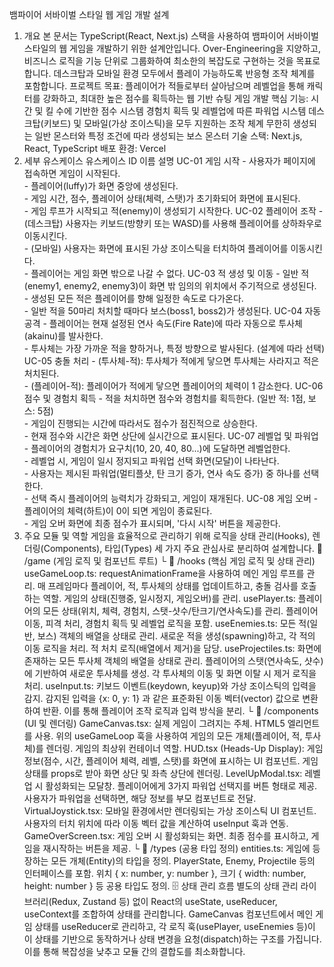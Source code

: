 뱀파이어 서바이벌 스타일 웹 게임 개발 설계
1. 개요
본 문서는 TypeScript(React, Next.js) 스택을 사용하여 뱀파이어 서바이벌 스타일의 웹 게임을 개발하기 위한 설계안입니다. Over-Engineering을 지양하고, 비즈니스 로직을 기능 단위로 그룹화하여 최소한의 복잡도로 구현하는 것을 목표로 합니다. 데스크탑과 모바일 환경 모두에서 플레이 가능하도록 반응형 조작 체계를 포함합니다.
프로젝트 목표: 플레이어가 적들로부터 살아남으며 레벨업을 통해 캐릭터를 강화하고, 최대한 높은 점수를 획득하는 웹 기반 슈팅 게임 개발
핵심 기능:
시간 및 킬 수에 기반한 점수 시스템
경험치 획득 및 레벨업에 따른 파워업 시스템
데스크탑(키보드) 및 모바일(가상 조이스틱)을 모두 지원하는 조작 체계
무한히 생성되는 일반 몬스터와 특정 조건에 따라 생성되는 보스 몬스터
기술 스택: Next.js, React, TypeScript
배포 환경: Vercel
2. 세부 유스케이스
유스케이스 ID	이름	설명
UC-01	게임 시작	- 사용자가 페이지에 접속하면 게임이 시작된다. <br> - 플레이어(luffy)가 화면 중앙에 생성된다. <br> - 게임 시간, 점수, 플레이어 상태(체력, 스탯)가 초기화되어 화면에 표시된다. <br> - 게임 루프가 시작되고 적(enemy)이 생성되기 시작한다.
UC-02	플레이어 조작	- (데스크탑) 사용자는 키보드(방향키 또는 WASD)를 사용해 플레이어를 상하좌우로 이동시킨다. <br> - (모바일) 사용자는 화면에 표시된 가상 조이스틱을 터치하여 플레이어를 이동시킨다. <br> - 플레이어는 게임 화면 밖으로 나갈 수 없다.
UC-03	적 생성 및 이동	- 일반 적(enemy1, enemy2, enemy3)이 화면 밖 임의의 위치에서 주기적으로 생성된다. <br> - 생성된 모든 적은 플레이어를 향해 일정한 속도로 다가온다. <br> - 일반 적을 50마리 처치할 때마다 보스(boss1, boss2)가 생성된다.
UC-04	자동 공격	- 플레이어는 현재 설정된 연사 속도(Fire Rate)에 따라 자동으로 투사체(akainu)를 발사한다. <br> - 투사체는 가장 가까운 적을 향하거나, 특정 방향으로 발사된다. (설계에 따라 선택)
UC-05	충돌 처리	- (투사체-적): 투사체가 적에게 닿으면 투사체는 사라지고 적은 처치된다. <br> - (플레이어-적): 플레이어가 적에게 닿으면 플레이어의 체력이 1 감소한다.
UC-06	점수 및 경험치 획득	- 적을 처치하면 점수와 경험치를 획득한다. (일반 적: 1점, 보스: 5점) <br> - 게임이 진행되는 시간에 따라서도 점수가 점진적으로 상승한다. <br> - 현재 점수와 시간은 화면 상단에 실시간으로 표시된다.
UC-07	레벨업 및 파워업	- 플레이어의 경험치가 요구치(10, 20, 40, 80...)에 도달하면 레벨업한다. <br> - 레벨업 시, 게임이 일시 정지되고 파워업 선택 화면(모달)이 나타난다. <br> - 사용자는 제시된 파워업(멀티플샷, 탄 크기 증가, 연사 속도 증가) 중 하나를 선택한다. <br> - 선택 즉시 플레이어의 능력치가 강화되고, 게임이 재개된다.
UC-08	게임 오버	- 플레이어의 체력(하트)이 0이 되면 게임이 종료된다. <br> - 게임 오버 화면에 최종 점수가 표시되며, '다시 시작' 버튼을 제공한다.
3. 주요 모듈 및 역할
게임을 효율적으로 관리하기 위해 로직을 상태 관리(Hooks), 렌더링(Components), 타입(Types) 세 가지 주요 관심사로 분리하여 설계합니다.
📁 /game (게임 로직 및 컴포넌트 루트)
└ 📁 /hooks (핵심 게임 로직 및 상태 관리)
useGameLoop.ts:
requestAnimationFrame을 사용하여 메인 게임 루프를 관리.
매 프레임마다 플레이어, 적, 투사체의 상태를 업데이트하고, 충돌 검사를 호출하는 역할.
게임의 상태(진행중, 일시정지, 게임오버)를 관리.
usePlayer.ts:
플레이어의 모든 상태(위치, 체력, 경험치, 스탯-샷수/탄크기/연사속도)를 관리.
플레이어 이동, 피격 처리, 경험치 획득 및 레벨업 로직을 포함.
useEnemies.ts:
모든 적(일반, 보스) 객체의 배열을 상태로 관리.
새로운 적을 생성(spawning)하고, 각 적의 이동 로직을 처리.
적 처치 로직(배열에서 제거)을 담당.
useProjectiles.ts:
화면에 존재하는 모든 투사체 객체의 배열을 상태로 관리.
플레이어의 스탯(연사속도, 샷수)에 기반하여 새로운 투사체를 생성.
각 투사체의 이동 및 화면 이탈 시 제거 로직을 처리.
useInput.ts:
키보드 이벤트(keydown, keyup)와 가상 조이스틱의 입력을 감지.
감지된 입력을 {x: 0, y: 1} 과 같은 표준화된 이동 벡터(vector) 값으로 변환하여 반환. 이를 통해 플레이어 조작 로직과 입력 방식을 분리.
└ 📁 /components (UI 및 렌더링)
GameCanvas.tsx:
실제 게임이 그려지는 주체. HTML5 <canvas> 엘리먼트를 사용.
위의 useGameLoop 훅을 사용하여 게임의 모든 개체(플레이어, 적, 투사체)를 렌더링.
게임의 최상위 컨테이너 역할.
HUD.tsx (Heads-Up Display):
게임 정보(점수, 시간, 플레이어 체력, 레벨, 스탯)를 화면에 표시하는 UI 컴포넌트.
게임 상태를 props로 받아 화면 상단 및 좌측 상단에 렌더링.
LevelUpModal.tsx:
레벨업 시 활성화되는 모달창.
플레이어에게 3가지 파워업 선택지를 버튼 형태로 제공.
사용자가 파워업을 선택하면, 해당 정보를 부모 컴포넌트로 전달.
VirtualJoystick.tsx:
모바일 환경에서만 렌더링되는 가상 조이스틱 UI 컴포넌트.
사용자의 터치 위치에 따라 이동 벡터 값을 계산하여 useInput 훅과 연동.
GameOverScreen.tsx:
게임 오버 시 활성화되는 화면.
최종 점수를 표시하고, 게임을 재시작하는 버튼을 제공.
└ 📁 /types (공용 타입 정의)
entities.ts:
게임에 등장하는 모든 개체(Entity)의 타입을 정의.
PlayerState, Enemy, Projectile 등의 인터페이스를 포함.
위치 { x: number, y: number }, 크기 { width: number, height: number } 등 공용 타입도 정의.
🗄️ 상태 관리 흐름
별도의 상태 관리 라이브러리(Redux, Zustand 등) 없이 React의 useState, useReducer, useContext를 조합하여 상태를 관리합니다. GameCanvas 컴포넌트에서 메인 게임 상태를 useReducer로 관리하고, 각 로직 훅(usePlayer, useEnemies 등)이 이 상태를 기반으로 동작하거나 상태 변경을 요청(dispatch)하는 구조를 가집니다. 이를 통해 복잡성을 낮추고 모듈 간의 결합도를 최소화합니다.
